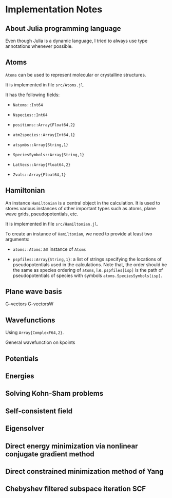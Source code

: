 # Implementation Notes

## About Julia programming language

Even though Julia is a dynamic language, I tried to always use type annotations
whenever possible.

## Atoms

`Atoms` can be used to represent molecular or crystalline structures.

It is implemented in file `src/Atoms.jl`.

It has the following fields:

- `Natoms::Int64`

- `Nspecies::Int64`

- `positions::Array{Float64,2}`

- `atm2species::Array{Int64,1}`

- `atsymbs::Array{String,1}`

- `SpeciesSymbols::Array{String,1}`

- `LatVecs::Array{Float64,2}`

- `Zvals::Array{Float64,1}`


## Hamiltonian

An instance `Hamiltonian` is a central object in the calculation.
It is used to stores various instances of other important types
such as atoms, plane wave grids, pseudopotentials, etc.

It is implemented in file `src/Hamiltonian.jl`.

To create an instance of `Hamiltonian`, we need to provide at least
two arguments:

- `atoms::Atoms`: an instance of `Atoms`

- `pspfiles::Array{String,1}`: a list of strings specifying the
  locations of pseudopotentials used in the
  calculations. Note that, the order should be the same as species ordering
  of `atoms`, i.e. `pspfiles[isp]` is the path of
  pseudopotentials of species with symbols `atoms.SpeciesSymbols[isp]`.

## Plane wave basis

G-vectors
G-vectorsW

## Wavefunctions

Using `Array{ComplexF64,2}`.

General wavefunction on kpoints

## Potentials

## Energies

## Solving Kohn-Sham problems

## Self-consistent field

## Eigensolver

## Direct energy minimization via nonlinear conjugate gradient method

## Direct constrained minimization method of Yang

## Chebyshev filtered subspace iteration SCF
